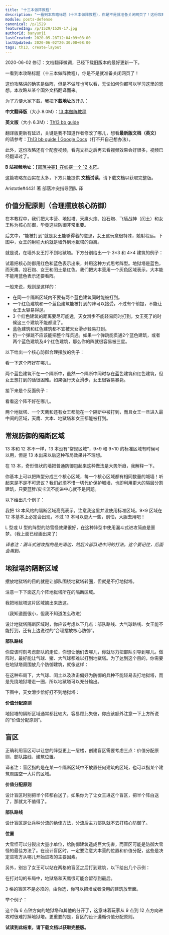 ```yaml
---
title: "十三本做阵教程"
description: "一看到本攻略标题（十三本做阵教程），你是不是就准备关闭网页了！这份攻略讲的确实是做阵，但是不做阵也可以看，无论如何你都可以学习这里的思想。本攻略从某个国外文档翻译而来，我们把文档翻译了一下。为了方便大家下载，我把下载地址放开头。翻译版更新有延迟，关键是我不知道作者修改了哪儿，想看最新版文档（英文）的请参考。"
module: posts-defense
canonical: /p/1529
featuredImg: /p/1529/1529-17.jpg
authorId: banyunji
lastCreated: 2020-05-28T12:04:09+08:00
lastUpdated: 2020-06-02T20:30:00+08:00
tags: th13, create-layout
---
```


<PostHistory>
2020-06-02 修订：文档翻译微调，已经下载旧版本的最好更新一下。
</PostHistory>

一看到本攻略标题（十三本做阵教程），你是不是就准备关闭网页了！

这份攻略讲的确实是做阵，但是不做阵也可以看，无论如何你都可以学习这里的思想。本攻略从某个国外文档翻译而来。

为了方便大家下载，我把**下载地址**放开头：

**中文翻译版**（大小 8.0M）：[13 本做阵教程](https://static.clashpost.com/p/1529/13本做阵教程.pdf)

**英文版**（大小 6.3M）：[Th13 bb guide](https://static.clashpost.com/p/1529/Th13_bb_guide.pdf)

翻译版更新有延迟，关键是我不知道作者修改了哪儿，想看**最新版文档（英文）** 的请参考：[Th13 bb guide | Google Docs](https://docs.google.com/document/d/1IZU1hw_6SlwPsgkq1NGA8hRIwXe7maMYFRUO-Ik7ams/edit)（打不开自己想办法）。

此外，这份攻略还有个配套视频，看完文档之后再去看视频效果会好很多，视频已经翻译过了。

**B 站视频地址：**[【部落冲突】在线摆一个 12 本阵](https://www.bilibili.com/video/BV1hg4y1i78f/)。

这篇攻略东西实在太多，下方只能提供 **文档试读**，请下载文档以获取完整版。

<PCenter>Aristotle#4431 著</PCenter>
<PCenter>部落冲突指导团队 译</PCenter>

## 价值分配原则（合理摆放核心防御）

在本教程中，我们把大本营、地狱塔、天鹰火炮、投石炮、飞盾战神（闰土）和女王称为核心防御，毕竟这些防御非常重要。

后文中，“能被打到”就是女王能够得着的意思，女王这玩意很特殊，她射程远。下图中，女王的射程大约就是墙外到地狱塔的距离。

<Pic src="/p/1529/1529-1.jpg" width="1380" height="671" alt="" maxWidth="600px" :lazyLoading="false" />

就是说，在墙外女王打不到地狱塔。下方分别给出一个 3×3 和 4×4 建筑的例子：

<Pic src="/p/1529/1529-2.jpg" width="1357" height="647" alt="" maxWidth="600px" />
<Pic src="/p/1529/1529-3.jpg" width="1357" height="656" alt="" maxWidth="600px" />

试着把核心防御用红色和蓝色表示出来，并用这种方式思考阵型。地狱塔是蓝色，而天鹰、投石炮、女王和闰土是红色。我们把大本营用一个灰色区域表示，大本能不能用蓝色表示还要看阵。

一般来说，规则是这样的：

- 在同一个隔断区域内不要有两个蓝色建筑同时能被打到。
- 一个红色建筑和一个蓝色建筑能被打到的阵可以接受，不过有个前提，不能让女王太容易得逞。
- 3 个红色建筑的距离要尽可能远，天女滑步不能轻易同时打到，女王死了的时候这三个建筑不能都没了。
- 蓝色建筑和红色建筑都不宜被天女滑步轻易打到。
- 扔一个弹跳不应该能把整个阵贯通。如果一个弹跳能贯通2个蓝色建筑，或者两个蓝色建筑及4个红色建筑，那么你的阵就很容易被三星。

以下给出一个核心防御合理摆放的例子：

<Pic src="/p/1529/1529-4.jpg" width="1378" height="672" alt="" />

看一下这个阵好在哪儿。

两个蓝色建筑不在一个隔断中，虽然一个隔断中同时存在蓝色建筑和红色建筑，但女王想打到的话很困难。如果强行天女滑步，女王很容易暴毙。

接下来是个反面例子：

<Pic src="/p/1529/1529-5.jpg" width="1198" height="831" alt="" />

看看这个阵不好在哪儿。

两个地狱塔、一个天鹰和还有女王都能在一个隔断中被打到，而且女王一旦进入最中间的区域，天鹰、大本、地狱塔和女王都能被打到。

## 常规防御的隔断区域

13 本和 12 本不一样，13 本没有“常规区域”，9×9 和 9×10 的标准区域有时候可以用，但是 13 本出来以后这种布局效果并不理想。

在 13 本，奇形怪状的墙把普通防御包起来这种做法是大势所趋，我解释一下。

你基本上可以把阵型分成三个核心区域，每一个核心区域都有相同数量的城墙！听起来是不是不可思议？我们必须不惜一切代价保护城墙，也即利用更大的隔层分割建筑，只要蓝胖/皮卡流不能进中心就不是问题。

以下给出几个例子：

<Pic src="/p/1529/1529-6.jpg" width="1364" height="727" alt="" />
<Pic src="/p/1529/1529-7.jpg" width="1364" height="685" alt="" />

我把 13 本风格的隔断区域高亮表示，注意我这里并没使用标准区域。9×9 区域在 12 本基本上必定会出现，不过 13 本可以更大一些，别怕，大胆去用吧！

L 型或 U 型的阵型的防雪怪效果很好，在这种阵型中使用漏斗式进攻简直是噩梦。（我上面已经画出来了）

*译者注：漏斗式进攻指的是先清边，然后大部队进中间的打法。这个要记住，后面会用到。*

## 地狱塔的隔断区域

摆放地狱塔的目的就是让部队围绕地狱塔转圈，但就是不打地狱塔。

注意一下下面这几个阵地狱塔所在的隔断区域。

<Pic src="/p/1529/1529-8.jpg" width="1380" height="671" alt="" />
<Pic src="/p/1529/1529-9.jpg" width="1380" height="671" alt="" />
<Pic src="/p/1529/1529-10.jpg" width="1380" height="671" alt="" />

我把地狱塔这片区域摘出来放这。

（我知道图很小，但我不知道怎么改进）

<Pic src="/p/1529/1529-11.png" width="653" height="291" alt="" />

设计地狱塔隔断区域时，你应该考虑以下几点：部队路线、大气球路线、女王能不能打到，还有上边说过的“合理摆放核心防御”。

**部队路线**

你应该时刻考虑部队的走位，你想让他们去哪儿，你就尽力把部队引导到哪儿。做阵时，最好能让气球、猪、大气球都难以打到地狱塔。为了达到这个目的，你需要在地狱塔周围放几个防御建筑，就像这样：

<Pic src="/p/1529/1529-12.jpg" width="846" height="492" alt="" />

在这种布局下，大气球、闰土以及攻击偏好为防御的兵种不能轻易去打地狱塔，而是先绕地狱塔走一圈，所以地狱塔可以充分输出。

下图中，天女滑步恰好打不到地狱塔：

<Pic src="/p/1529/1529-13.jpg" width="1380" height="671" alt="" maxWidth="600px" />

**价值分配原则**

地狱塔的隔断区域通常都比较大，容易顾此失彼，你应该额外注意一下上方所说的“价值分配原则”。

## 盲区

正确利用盲区可以让您的阵型更上一层楼，创建盲区需要考虑三点：价值分配原则、部队路线、建筑位置。

译者注：盲区指的是在某一个隔断区域中不放置任何建筑的区域，也可以指某个建筑周围空一大片的区域。

**价值分配原则**

设计盲区时别把半个阵都白送了。如果你为了让女王进这个盲区，把半个阵白送了，那就太不值得了。

**部队路线**

设计盲区是让兵种分流的绝佳方法，分流后主力部队就不去打核心防御了。

**位置**

大雪怪可以分裂出大量小单位，给防御建筑造成巨大伤害，而盲区可能是防御大雪怪的最佳方法了。在设计盲区时，一定要注意大本营的位置和价值分配，这些是决定进攻方从哪儿开始进攻的主要因素。

另外，别忘了女王可以站在两格的盲区之后打到建筑，以下给出几个示例：

<Pic src="/p/1529/1529-14.jpg" width="2220" height="1080" alt="" maxWidth="600px" />
<Pic src="/p/1529/1529-15.jpg" width="2220" height="1080" alt="" maxWidth="600px" />
<Pic src="/p/1529/1529-16.jpg" width="2220" height="1080" alt="" maxWidth="600px" />
<Pic src="/p/1529/1529-17.jpg" width="2220" height="1080" alt="" maxWidth="600px" />

在打对勾的布局中，地狱塔和天鹰很可能会留存到最后。

3 格的盲区不是必须的，由你选，你可以把墙或者没用的建筑放里面。

举个例子：

<Pic src="/p/1529/1529-18.jpg" width="1272" height="619" alt="" />

这个阵 6 点钟方向的地狱塔和其他的分开了，这意味着玩家从 9 点到 12 点方向进攻时很难打掉地狱塔。更重要的是，盲区的设计遵循价值分配原则。

**试读到此结束，请下载文档以获取完整版。**